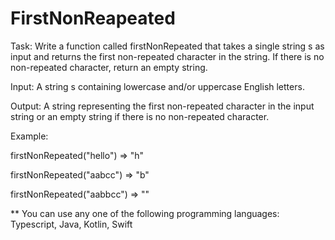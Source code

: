 # FirstNonReapeated
Task: Write a function called firstNonRepeated that takes a single string s as input and returns the first non-repeated character in the string. If there is no non-repeated character, return an empty string.

Input: A string s containing lowercase and/or uppercase English letters.

Output: A string representing the first non-repeated character in the input string or an empty string if there is no non-repeated character.

Example:

firstNonRepeated("hello") => "h"

firstNonRepeated("aabcc") => "b"

firstNonRepeated("aabbcc") => ""

** You can use any one of the following programming languages: Typescript, Java, Kotlin, Swift
